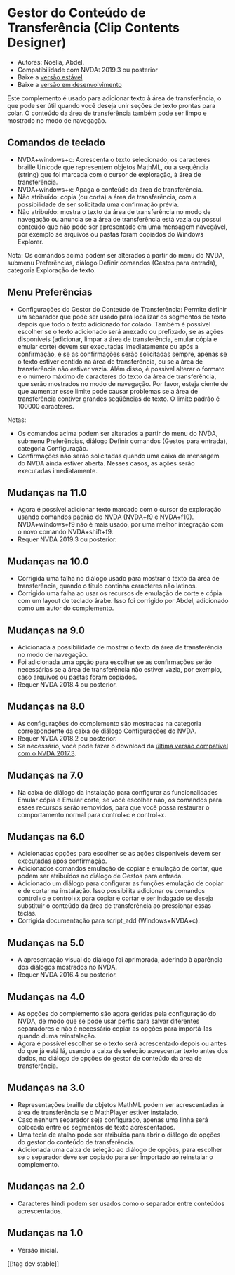 # Gestor do Conteúdo de Transferência (Clip Contents Designer) #

*	Autores: Noelia, Abdel.
*	Compatibilidade com NVDA: 2019.3 ou posterior
*	Baixe a [versão estável][1]
*	Baixe a [versão em desenvolvimento][2]

Este complemento é usado para adicionar texto à área de transferência, o que
pode ser útil quando você deseja unir seções de texto prontas para colar. O
conteúdo da área de transferência também pode ser limpo e mostrado no modo
de navegação.

## Comandos de teclado ##

* NVDA+windows+c: Acrescenta o texto selecionado, os caracteres braille
  Unicode que representem objetos MathML, ou a sequência (string) que foi
  marcada com o cursor de exploração, à área de transferência.
* NVDA+windows+x: Apaga o conteúdo da área de transferência.
* Não atribuído: copia (ou corta) a área de transferência, com a
  possibilidade de ser solicitada uma confirmação prévia.
* Não atribuído: mostra o texto da área de transferência no modo de
  navegação ou anuncia se a área de transferência está vazia ou possui
  conteúdo que não pode ser apresentado em uma mensagem navegável, por
  exemplo se arquivos ou pastas foram copiados do Windows Explorer.

Nota: Os comandos acima podem ser alterados a partir do menu do NVDA,
submenu Preferências, diálogo Definir comandos (Gestos para entrada),
categoria Exploração de texto.

## Menu Preferências ##
*	Configurações do Gestor do Conteúdo de Transferência: Permite definir um separador que pode ser usado para localizar os segmentos de texto depois que todo o texto adicionado for colado.
Também é possível escolher se o texto adicionado será anexado ou prefixado, se as ações disponíveis (adicionar, limpar a área de transferência, emular cópia e emular corte) devem ser executadas imediatamente ou após a confirmação, e se as confirmações serão solicitadas sempre, apenas se o texto estiver contido na área de transferência, ou se a área de transferência não estiver vazia.
Além disso, é possível alterar o formato e o número máximo de caracteres do texto da área de transferência, que serão mostrados no modo de navegação. Por favor, esteja ciente de que aumentar esse limite pode causar problemas se a área de transferência contiver grandes seqüências de texto. O limite padrão é 100000 caracteres.

Notas:

*	Os comandos acima podem ser alterados a partir do menu do NVDA, submenu
  Preferências, diálogo Definir comandos (Gestos para entrada), categoria
  Configuração.
*	Confirmações não serão solicitadas quando uma caixa de mensagem do NVDA
  ainda estiver aberta. Nesses casos, as ações serão executadas
  imediatamente.

## Mudanças na 11.0
* Agora é possível adicionar texto marcado com o cursor de exploração usando
  comandos padrão do NVDA (NVDA+f9 e NVDA+f10). NVDA+windows+f9 não é mais
  usado, por uma melhor integração com o novo comando NVDA+shift+f9.
* Requer NVDA 2019.3 ou posterior.

## Mudanças na 10.0
* Corrigida uma falha no diálogo usado para mostrar o texto da área de
  transferência, quando o título continha caracteres não latinos.
* Corrigido uma falha ao usar os recursos de emulação de corte e cópia com
  um layout de teclado árabe. Isso foi corrigido por Abdel, adicionado como
  um autor do complemento.

## Mudanças na 9.0

* Adicionada a possibilidade de mostrar o texto da área de transferência no
  modo de navegação.
* Foi adicionada uma opção para escolher se as confirmações serão
  necessárias se a área de transferência não estiver vazia, por exemplo,
  caso arquivos ou pastas foram copiados.
* Requer NVDA 2018.4 ou posterior.

## Mudanças na 8.0 ##

* As configurações do complemento são mostradas na categoria correspondente
  da caixa de diálogo Configurações do NVDA.
* Requer NVDA 2018.2 ou posterior.
* Se necessário, você pode fazer o download da [última versão compatível com
  o NVDA 2017.3][3].

## Mudanças na 7.0

* Na caixa de diálogo da instalação para configurar as funcionalidades
  Emular cópia e Emular corte, se você escolher não, os comandos para esses
  recursos serão removidos, para que você possa restaurar o comportamento
  normal para control+c e control+x.

## Mudanças na 6.0

*	 Adicionadas opções para escolher se as ações disponíveis devem ser executadas após confirmação.
*	Adicionados comandos emulação de copiar e emulação de cortar, que podem ser atribuídos no diálogo de Gestos para entrada.
*	 Adicionado um diálogo para configurar as funções emulação de copiar e de cortar na instalação. Isso possibilita adicionar os comandos control+c e control+x para copiar e cortar e ser indagado se deseja substituir o conteúdo da área de transferência ao pressionar essas teclas.
*	Corrigida documentação para script_add (Windows+NVDA+c).

## Mudanças na 5.0 ##

*	A apresentação visual do diálogo foi aprimorada, aderindo à aparência dos
  diálogos mostrados no NVDA.
*	Requer NVDA 2016.4 ou posterior.

## Mudanças na 4.0 ##
*	As opções do complemento são agora geridas pela configuração do NVDA, de
  modo que se pode usar perfis para salvar diferentes separadores e não é
  necessário copiar as opções para importá-las quando duma reinstalação.
*	Agora é possível escolher se o texto será acrescentado depois ou antes do
  que já está lá, usando a caixa de seleção acrescentar texto antes dos
  dados, no diálogo de opções do gestor de conteúdo da área de
  transferência.

## Mudanças na 3.0 ##
*	Representações braille de objetos MathML podem ser acrescentadas à área de
  transferência se o MathPlayer estiver instalado.
*	Caso nenhum separador seja configurado, apenas uma linha será colocada
  entre os segmentos de texto acrescentados.
*	Uma tecla de atalho pode ser atribuída para abrir o diálogo de opções do
  gestor do conteúdo de transferência.
*	Adicionada uma caixa de seleção ao diálogo de opções, para escolher se o
  separador deve ser copiado para ser importado ao reinstalar o complemento.

## Mudanças na 2.0 ##
*	Caracteres hindi podem ser usados como o separador entre conteúdos
  acrescentados.

## Mudanças na 1.0 ##
*	Versão inicial.

[[!tag dev stable]]

[1]: https://addons.nvda-project.org/files/get.php?file=ccd

[2]: https://addons.nvda-project.org/files/get.php?file=ccd-dev

[3]: https://addons.nvda-project.org/files/get.php?file=ccd-o
